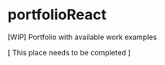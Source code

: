 # portfolioReact
[WIP] Portfolio with available work examples

[ This place needs to be completed ]
